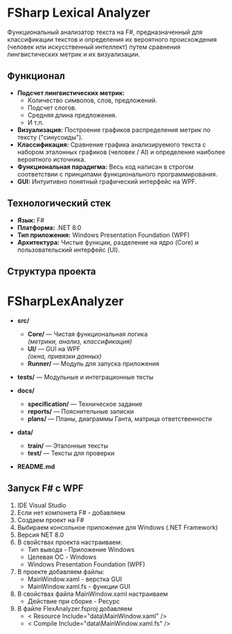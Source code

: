 # FSharp Lexical Analyzer

Функциональный анализатор текста на F#, предназначенный для классификации текстов и определения их вероятного происхождения (человек или искусственный интеллект) путем сравнения лингвистических метрик и их визуализации.

## Функционал
*   **Подсчет лингвистических метрик:**
    *   Количество символов, слов, предложений.
    *   Подсчет слогов.
    *   Средняя длина предложения.
    *   И т.п.
*   **Визуализация:** Построение графиков распределения метрик по тексту ("синусоиды").
*   **Классификация:** Сравнение графика анализируемого текста с набором эталонных графиков (человек / AI) и определение наиболее вероятного источника.
*   **Функциональная парадигма:** Весь код написан в строгом соответствии с принципами функционального программирования.
*   **GUI:** Интуитивно понятный графический интерфейс на WPF.

## Технологический стек

*   **Язык:** F#
*   **Платформа:** .NET 8.0
*   **Тип приложения:** Windows Presentation Foundation (WPF)
*   **Архитектура:** Чистые функции, разделение на ядро (Core) и пользовательский интерфейс (UI).

## Структура проекта
# FSharpLexAnalyzer

- **src/**
  - **Core/** — Чистая функциональная логика  
    *(метрики, анализ, классификация)*
  - **UI/** — GUI на WPF  
    *(окна, привязки данных)*
  - **Runner/** — Модуль для запуска приложения

- **tests/** — Модульные и интеграционные тесты

- **docs/**
  - **specification/** — Техническое задание
  - **reports/** — Пояснительные записки
  - **plans/** — Планы, диаграммы Ганта, матрица ответственности

- **data/**
  - **train/** — Эталонные тексты
  - **test/** — Тексты для проверки

- **README.md**

## Запуск F# с WPF
1.  IDE Visual Studio
2.  Если нет компонета F# - добавляем
3.  Создаем проект на F#
4.  Выбираем консольное приложение для Windows (.NET Framework)
5.  Версия NET 8.0
6.  В свойствах проекта настраиваем:
    - Тип вывода - Приложение Windows
    - Целевая ОС - Windows
    - Windows Presentation Foundation (WPF)
7.  В проекте добавляем файлы:
    - MainWindow.xaml - верстка GUI
    - MainWindow.xaml.fs - функции GUI
8.  В свойствах файла MainWindow.xaml настраиваем
    - Действие при сборке - Ресурс
9.  В файле FlexAnalyzer.fsproj добавляем
    - < Resource Include="data\MainWindow.xaml" />
    - < Compile Include="data\MainWindow.xaml.fs" />